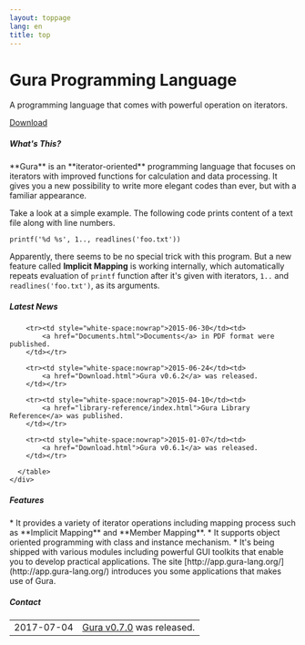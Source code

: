 ```yaml
---
layout: toppage
lang: en
title: top
---
```

<div class="jumbotron">
  <h1 class="display-4">Gura Programming Language</h1>
  <p class="lead">A programming language that comes with powerful operation on iterators.</p>
  <a class="btn btn-primary btn-lg" href="/download/" role="button">Download</a>
</div>

<div class="card-deck">
  <div class="card">
<div class="card-body" markdown="1">
<h5 class="card-title">What's This?</h5>
**Gura** is an **iterator-oriented** programming language
that focuses on iterators with improved functions for calculation and data processing.
It gives you a new possibility to write more elegant codes than ever,
but with a familiar appearance.

Take a look at a simple example.
The following code prints content of a text file along with line numbers.

    printf('%d %s', 1.., readlines('foo.txt'))

Apparently, there seems to be no special trick with this program.
But a new feature called **Implicit Mapping** is working internally,
which automatically repeats evaluation of `printf` function
after it's given with iterators, `1..` and `readlines('foo.txt')`, as its arguments.
</div>
  </div>
  <div class="card">
	<div class="card-body">
	  <h5 class="card-title">Latest News</h5>
	  <table class="table">
		<tr><td style="white-space:nowrap">2017-07-04</td><td>
			<a href="Download.html">Gura v0.7.0</a> was released.
		</td></tr>

		<tr><td style="white-space:nowrap">2015-06-30</td><td>
			<a href="Documents.html">Documents</a> in PDF format were published.
		</td></tr>

		<tr><td style="white-space:nowrap">2015-06-24</td><td>
			<a href="Download.html">Gura v0.6.2</a> was released.
		</td></tr>

		<tr><td style="white-space:nowrap">2015-04-10</td><td>
			<a href="library-reference/index.html">Gura Library Reference</a> was published.
		</td></tr>

		<tr><td style="white-space:nowrap">2015-01-07</td><td>
			<a href="Download.html">Gura v0.6.1</a> was released.
		</td></tr>

	  </table>
	</div>
  </div>
</div>

<div class="card-deck mt-3">
  <div class="card">
<div class="card-body" markdown="1">
<h5 class="card-title">Features</h5>
* It provides a variety of iterator operations including mapping process
  such as **Implicit Mapping** and **Member Mapping**.
* It supports object oriented programming with class and instance mechanism.
* It's being shipped with various modules including powerful GUI toolkits
  that enable you to develop practical applications.
  The site [http://app.gura-lang.org/](http://app.gura-lang.org/) introduces you
  some applications that makes use of Gura.
</div>
  </div>
  <div class="card">
	<div class="card-body">
	  <h5 class="card-title">Contact</h5>
	</div>
  </div>
</div>
